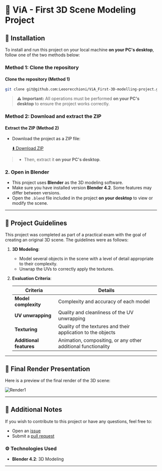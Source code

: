 # 🌟 ViA - First 3D Scene Modeling Project

## 🚀 Installation

To install and run this project on your local machine **on your PC's desktop**, follow one of the two methods below:

### Method 1: Clone the repository

#### Clone the repository (Method 1)

```bash
git clone git@github.com:Leoorecchioni/ViA_First-3D-modelling-project.git
```

> **⚠️ Important:** All operations must be performed **on your PC's desktop** to ensure the project works correctly.

### Method 2: Download and extract the ZIP

#### Extract the ZIP (Method 2)

- Download the project as a ZIP file:
  
   [⬇️ Download ZIP](https://github.com/Leoorecchioni/ViA_First-3D-modelling-project/archive/refs/heads/main.zip)

> - Then, extract it **on your PC's desktop**.

### 2. Open in Blender

- This project uses **Blender** as the 3D modeling software.
- Make sure you have installed version **Blender 4.2**. Some features may differ between versions.
- Open the `.blend` file included in the project **on your desktop** to view or modify the scene.

---

## 🎯 Project Guidelines

This project was completed as part of a practical exam with the goal of creating an original 3D scene. The guidelines were as follows:

1. **3D Modeling**:
   - Model several objects in the scene with a level of detail appropriate to their complexity.
   - Unwrap the UVs to correctly apply the textures.

2. **Evaluation Criteria**:

   | Criteria                        | Details                                                         |
   |----------------------------------|-----------------------------------------------------------------|
   | **Model complexity**             | Complexity and accuracy of each model                           |
   | **UV unwrapping**                | Quality and cleanliness of the UV unwrapping                    |
   | **Texturing**                    | Quality of the textures and their application to the objects     |
   | **Additional features**          | Animation, compositing, or any other additional functionality    |

---

## 🎨 Final Render Presentation

Here is a preview of the final render of the 3D scene:

![Render1](https://github.com/Leoorecchioni/ViA_First-3D-modelling-project/blob/main/Project_Blender/Render%20image/Render-Image-final.png)

---

## 🔧 Additional Notes

If you wish to contribute to this project or have any questions, feel free to:

- Open an [issue](https://github.com/Leoorecchioni/ViA_First-3D-modelling-project/issues)
- Submit a [pull request](https://github.com/Leoorecchioni/ViA_First-3D-modelling-project/pulls)

### ⚙️ Technologies Used

- **Blender 4.2**: 3D Modeling

---
